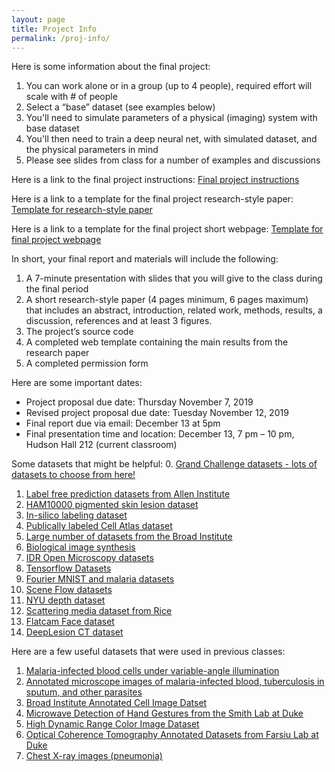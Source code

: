 ```yaml
---
layout: page
title: Project Info
permalink: /proj-info/
---
```

Here is some information about the final project:
1. You can work alone or in a group (up to 4 people), required effort will scale with # of people
2. Select a “base” dataset (see examples below)
3. You'll need to simulate parameters of a physical (imaging) system with base dataset
4. You'll then need to train a deep neural net, with simulated dataset, and the physical parameters in mind
5. Please see slides from class for a number of examples and discussions 

Here is a link to the final project instructions: 
[Final project instructions](https://github.com/deepimaging/deepimaging.github.io/tree/master/data/BME590_Project_Instructions.pdf)

Here is a link to a template for the final project research-style paper:
[Template for research-style paper](https://github.com/deepimaging/deepimaging.github.io/tree/master/data/paper_template.zip)

Here is a link to a template for the final project short webpage:
[Template for final project webpage](https://github.com/deepimaging/deepimaging.github.io/tree/master/data/website_template.zip)

In short, your final report and materials will include the following:
1. A 7-minute presentation with slides that you will give to the class during the final period  
2. A short research-style paper (4 pages minimum, 6 pages maximum) that includes an abstract, introduction, related work, methods, results, a discussion, references and at least 3 figures. 
3. The project’s source code
4. A completed web template containing the main results from the research paper
5. A completed permission form


Here are some important dates:
- Project proposal due date: Thursday November 7, 2019
- Revised project proposal due date: Tuesday November 12, 2019
- Final report due via email: December 13 at 5pm
- Final presentation time and location: December 13, 7 pm – 10 pm, Hudson Hall 212 (current classroom)

Some datasets that might be helpful:
0. [Grand Challenge datasets - lots of datasets to choose from here!](https://grand-challenge.org/challenges/)
1. [Label free prediction datasets from Allen Institute](https://downloads.allencell.org/publication-data/label-free-prediction/index.html)
2. [HAM10000 pigmented skin lesion dataset](https://dataverse.harvard.edu/dataset.xhtml?persistentId=doi:10.7910/DVN/DBW86T)
3. [In-silico labeling dataset](https://github.com/google/in-silico-labeling/blob/master/data.md)
4. [Publically labeled Cell Atlas dataset](https://www.nature.com/articles/nbt.4225#supplementary-information)
5. [Large number of datasets from the Broad Institute](https://data.broadinstitute.org/bbbc/image_sets.html)
6. [Biological image synthesis](https://github.com/aosokin/biogans)
7. [IDR Open Microscopy datasets](https://idr.openmicroscopy.org/)
8. [Tensorflow Datasets](https://www.tensorflow.org/datasets/catalog/overview)
9. [Fourier MNIST and malaria datasets](http://deepimaging.io/recurrent-illuminated-attention/)
10. [Scene Flow datasets](https://lmb.informatik.uni-freiburg.de/resources/datasets/SceneFlowDatasets.en.html)
11. [NYU depth dataset](https://cs.nyu.edu/~silberman/datasets/nyu_depth_v2.html)
12. [Scattering media dataset from Rice](http://dsp.rice.edu/research/transmissionmatrices/)
13. [Flatcam Face dataset](http://computationalimaging.rice.edu/databases/flatcam-face-dataset/)
14. [DeepLesion CT dataset](https://www.nih.gov/news-events/news-releases/nih-clinical-center-releases-dataset-32000-ct-images)


Here are a few useful datasets that were used in previous classes:
1. [Malaria-infected blood cells under variable-angle illumination](http://deepimaging.io/recurrent-illuminated-attention/)
2. [Annotated microscope images of malaria-infected blood, tuberculosis in sputum, and other parasites](http://air.ug/microscopy/)
3. [Broad Institute Annotated Cell Image Datset](https://data.broadinstitute.org/bbbc/BBBC006/)
4. [Microwave Detection of Hand Gestures from the Smith Lab at Duke](https://www.dropbox.com/sh/0opcl6skajz1v9s/AADdmrY0Ff676ZPFmcLEP3dca?dl=0)
5. [High Dynamic Range Color Image Dataset](https://www2.cs.sfu.ca/~colour/data/funt_hdr/)
6. [Optical Coherence Tomography Annotated Datasets from Farsiu Lab at Duke](http://people.duke.edu/~sf59/software.html)
7. [Chest X-ray images (pneumonia)](https://www.kaggle.com/paultimothymooney/chest-xray-pneumonia)

